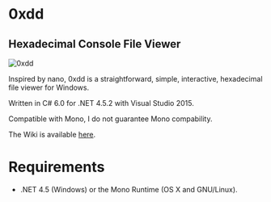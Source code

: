 # 0xdd
## Hexadecimal Console File Viewer

![0xdd](http://didi.wcantin.ca/p/0xdd4.png)

Inspired by nano, 0xdd is a straightforward, simple, interactive, hexadecimal file viewer for Windows.

Written in C# 6.0 for .NET 4.5.2 with Visual Studio 2015.

Compatible with Mono, I do not guarantee Mono compability.

The Wiki is available [here](https://github.com/guitarxhero/0xDD/wiki).

# Requirements

- .NET 4.5 (Windows) or the Mono Runtime (OS X and GNU/Linux).
